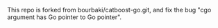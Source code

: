 This repo is forked from bourbaki/catboost-go.git, and fix the bug "cgo argument has Go pointer to Go pointer".
